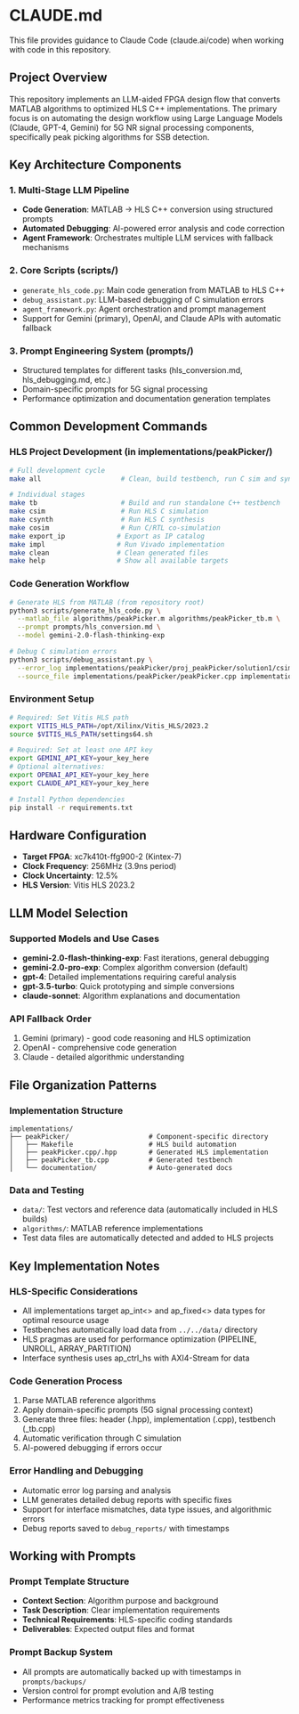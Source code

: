 # CLAUDE.md

This file provides guidance to Claude Code (claude.ai/code) when working with code in this repository.

## Project Overview

This repository implements an LLM-aided FPGA design flow that converts MATLAB algorithms to optimized HLS C++ implementations. The primary focus is on automating the design workflow using Large Language Models (Claude, GPT-4, Gemini) for 5G NR signal processing components, specifically peak picking algorithms for SSB detection.

## Key Architecture Components

### 1. Multi-Stage LLM Pipeline
- **Code Generation**: MATLAB → HLS C++ conversion using structured prompts
- **Automated Debugging**: AI-powered error analysis and code correction
- **Agent Framework**: Orchestrates multiple LLM services with fallback mechanisms

### 2. Core Scripts (scripts/)
- `generate_hls_code.py`: Main code generation from MATLAB to HLS C++
- `debug_assistant.py`: LLM-based debugging of C simulation errors  
- `agent_framework.py`: Agent orchestration and prompt management
- Support for Gemini (primary), OpenAI, and Claude APIs with automatic fallback

### 3. Prompt Engineering System (prompts/)
- Structured templates for different tasks (hls_conversion.md, hls_debugging.md, etc.)
- Domain-specific prompts for 5G signal processing
- Performance optimization and documentation generation templates

## Common Development Commands

### HLS Project Development (in implementations/peakPicker/)
```bash
# Full development cycle
make all                    # Clean, build testbench, run C sim and synthesis

# Individual stages  
make tb                     # Build and run standalone C++ testbench
make csim                   # Run HLS C simulation
make csynth                 # Run HLS C synthesis
make cosim                  # Run C/RTL co-simulation
make export_ip             # Export as IP catalog
make impl                  # Run Vivado implementation
make clean                 # Clean generated files
make help                  # Show all available targets
```

### Code Generation Workflow
```bash
# Generate HLS from MATLAB (from repository root)
python3 scripts/generate_hls_code.py \
  --matlab_file algorithms/peakPicker.m algorithms/peakPicker_tb.m \
  --prompt prompts/hls_conversion.md \
  --model gemini-2.0-flash-thinking-exp

# Debug C simulation errors
python3 scripts/debug_assistant.py \
  --error_log implementations/peakPicker/proj_peakPicker/solution1/csim/report/peakPicker_csim.log \
  --source_file implementations/peakPicker/peakPicker.cpp implementations/peakPicker/peakPicker.hpp implementations/peakPicker/peakPicker_tb.cpp
```

### Environment Setup
```bash
# Required: Set Vitis HLS path
export VITIS_HLS_PATH=/opt/Xilinx/Vitis_HLS/2023.2
source $VITIS_HLS_PATH/settings64.sh

# Required: Set at least one API key
export GEMINI_API_KEY=your_key_here
# Optional alternatives:
export OPENAI_API_KEY=your_key_here  
export CLAUDE_API_KEY=your_key_here

# Install Python dependencies
pip install -r requirements.txt
```

## Hardware Configuration

- **Target FPGA**: xc7k410t-ffg900-2 (Kintex-7)
- **Clock Frequency**: 256MHz (3.9ns period)
- **Clock Uncertainty**: 12.5%
- **HLS Version**: Vitis HLS 2023.2

## LLM Model Selection

### Supported Models and Use Cases
- **gemini-2.0-flash-thinking-exp**: Fast iterations, general debugging
- **gemini-2.0-pro-exp**: Complex algorithm conversion (default)
- **gpt-4**: Detailed implementations requiring careful analysis
- **gpt-3.5-turbo**: Quick prototyping and simple conversions
- **claude-sonnet**: Algorithm explanations and documentation

### API Fallback Order
1. Gemini (primary) - good code reasoning and HLS optimization
2. OpenAI - comprehensive code generation  
3. Claude - detailed algorithmic understanding

## File Organization Patterns

### Implementation Structure
```
implementations/
├── peakPicker/                    # Component-specific directory
│   ├── Makefile                   # HLS build automation
│   ├── peakPicker.cpp/.hpp        # Generated HLS implementation
│   ├── peakPicker_tb.cpp          # Generated testbench
│   └── documentation/             # Auto-generated docs
```

### Data and Testing
- `data/`: Test vectors and reference data (automatically included in HLS builds)
- `algorithms/`: MATLAB reference implementations
- Test data files are automatically detected and added to HLS projects

## Key Implementation Notes

### HLS-Specific Considerations
- All implementations target ap_int<> and ap_fixed<> data types for optimal resource usage
- Testbenches automatically load data from `../../data/` directory
- HLS pragmas are used for performance optimization (PIPELINE, UNROLL, ARRAY_PARTITION)
- Interface synthesis uses ap_ctrl_hs with AXI4-Stream for data

### Code Generation Process
1. Parse MATLAB reference algorithms
2. Apply domain-specific prompts (5G signal processing context)
3. Generate three files: header (.hpp), implementation (.cpp), testbench (_tb.cpp)
4. Automatic verification through C simulation
5. AI-powered debugging if errors occur

### Error Handling and Debugging
- Automatic error log parsing and analysis
- LLM generates detailed debug reports with specific fixes
- Support for interface mismatches, data type issues, and algorithmic errors
- Debug reports saved to `debug_reports/` with timestamps

## Working with Prompts

### Prompt Template Structure
- **Context Section**: Algorithm purpose and background
- **Task Description**: Clear implementation requirements  
- **Technical Requirements**: HLS-specific coding standards
- **Deliverables**: Expected output files and format

### Prompt Backup System
- All prompts are automatically backed up with timestamps in `prompts/backups/`
- Version control for prompt evolution and A/B testing
- Performance metrics tracking for prompt effectiveness